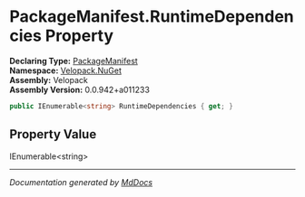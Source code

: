 ﻿<!--  
  <auto-generated>   
    The contents of this file were generated by a tool.  
    Changes to this file may be list if the file is regenerated  
  </auto-generated>   
-->

# PackageManifest.RuntimeDependencies Property

**Declaring Type:** [PackageManifest](../index.md)  
**Namespace:** [Velopack.NuGet](../../index.md)  
**Assembly:** Velopack  
**Assembly Version:** 0.0.942+a011233

```csharp
public IEnumerable<string> RuntimeDependencies { get; }
```

## Property Value

IEnumerable\<string\>

___

*Documentation generated by [MdDocs](https://github.com/ap0llo/mddocs)*
